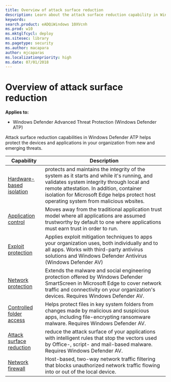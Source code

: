 ```yaml
---
title: Overview of attack surface reduction
description: Learn about the attack surface reduction capability in Windows Defender ATP
keywords: 
search.product: eADQiWindows 10XVcnh
ms.prod: w10
ms.mktglfcycl: deploy
ms.sitesec: library
ms.pagetype: security
ms.author: macapara
author: mjcaparas
ms.localizationpriority: high
ms.date: 07/01/2018
---
```


# Overview of attack surface reduction

**Applies to:**

- Windows Defender Advanced Threat Protection (Windows Defender ATP)

Attack surface reduction capabilities in Windows Defender ATP helps protect the devices and applications in  your organization from new and emerging threats. 

| Capability | Description |
|------------|-------------|
| [Hardware-based isolation](../windows-defender-application-guard//wd-app-guard-overview.md) | protects and maintains the integrity of the system as it starts and while it's running, and validates system integrity through local and remote attestation. In addition, container isolation for Microsoft Edge helps protect host operating system from malicious wbsites. |
| [Application control](../windows-defender-application-control/windows-defender-application-control.md) | Moves away from the traditional application trust model where all applications are assumed trustworthy by default to one where applications must earn trust in order to run. |
| [Exploit protection](../windows-defender-exploit-guard/exploit-protection-exploit-guard.md) | Applies exploit mitigation techniques to apps your organization uses, both individually and to all apps. Works with third-party antivirus solutions and Windows Defender Antivirus (Windows Defender AV) |
| [Network protection](../windows-defender-exploit-guard/network-protection-exploit-guard.md) | Extends the malware and social engineering protection offered by Windows Defender SmartScreen in Microsoft Edge to cover network traffic and connectivity on your organization's devices. Requires Windows Defender AV. | 
| [Controlled folder access](../windows-defender-exploit-guard/controlled-folders-exploit-guard.md) | Helps protect files in key system folders from changes made by malicious and suspicious apps, including file-encrypting ransomware malware. Requires Windows Defender AV. |
| [Attack surface reduction](../windows-defender-exploit-guard/attack-surface-reduction-exploit-guard.md) | reduce the attack surface of your applications with intelligent rules that stop the vectors used by Office-, script- and mail-based malware. Requires Windows Defender AV.  |
| [Network firewall](../windows-firewall/windows-firewall-with-advanced-security.md) | Host-based, two-way network traffic filtering that blocks unauthorized network traffic flowing into or out of the local device. |

